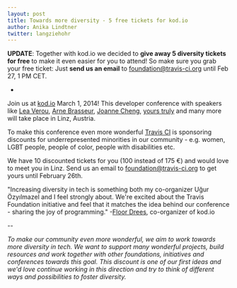 ```yaml
---
layout: post
title: Towards more diversity - 5 free tickets for kod.io 
author: Anika Lindtner
twitter: langziehohr
---
```


**UPDATE**: Together with kod.io we decided to **give away 5 diversity tickets for free** to make it even easier for you to attend! So make sure you grab your free ticket: Just **send us an email** to [foundation@travis-ci.org](mailto:foundation@travis-ci.org) until Feb 27, 1 PM CET. 

-



Join us at [kod.io](http://linz.kod.io/) March 1, 2014! This developer conference with speakers like [Lea Verou](https://twitter.com/LeaVerou), [Arne Brasseur](https://twitter.com/plexus), [Joanne Cheng](https://twitter.com/joannecheng), [yours truly](https://twitter.com/langziehohr) and many more will take place in Linz, Austria. 

To make this conference even more wonderful [Travis CI](http://travis-ci.com) is sponsoring discounts for underrepresented minorities in our community - e.g. women, LGBT people, people of color, people with disabilities etc. 

We have 10 discounted tickets for you (100 instead of 175 €) and would love to meet you in Linz. Send us an email to [foundation@travis-ci.org](mailto:foundation@travis-ci.org) to get yours until February 26th.


"Increasing diversity in tech is something both my co-organizer Uğur Özyılmazel and I feel strongly about. We're excited about the Travis Foundation initiative and feel that it matches the idea behind our conference - sharing the joy of programming." -[Floor Drees](https://twitter.com/floordrees), co-organizer of kod.io

--

*To make our community even more wonderful, we aim to work towards more diversity in tech. We want to support many wonderful projects, build resources and work together with other foundations, initiatives and conferences towards this goal. This discount is one of our first ideas and we'd love continue working in this direction and try to think of different ways and possibilities to foster diversity.*
